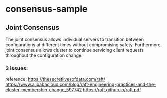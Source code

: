 # consensus-sample


## Joint Consensus
The joint consensus allows individual servers to transition between configurations at different times without compromising safety. Furthermore, joint consensus allows cluster to continue servicing client requests throughout
the configuration change.

### 3 issues:



reference:
https://thesecretlivesofdata.com/raft/
https://www.alibabacloud.com/blog/raft-engineering-practices-and-the-cluster-membership-change_597742
https://raft.github.io/raft.pdf
